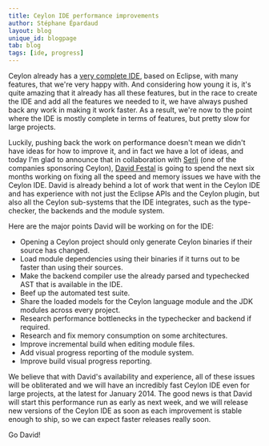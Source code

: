 ```yaml
---
title: Ceylon IDE performance improvements
author: Stéphane Épardaud
layout: blog
unique_id: blogpage
tab: blog
tags: [ide, progress]
---
```


Ceylon already has a [very complete IDE](/documentation/1.0/ide), based on Eclipse, with many features, that we're very
happy with. And considering how young it is, it's quite amazing that it already has all these
features, but in the race to create the IDE and add all the features we needed to it, we have
always pushed back any work in making it work faster. As a result, we're now to the point where
the IDE is mostly complete in terms of features, but pretty slow for large projects.

Luckily, pushing back the work on performance doesn't mean we didn't have ideas for how to
improve it, and in fact we have a lot of ideas, and today I'm glad to announce that in collaboration
with [Serli](/community/companies/#serli) (one of the companies sponsoring Ceylon),
[David Festal](/blog/authors/david-festal/) is going to spend the next six months working on fixing all the speed
and memory issues we have with the Ceylon IDE. David is already behind a lot of work that went in
the Ceylon IDE and has experience with not just the Eclipse APIs and the Ceylon plugin, but also
all the Ceylon sub-systems that the IDE integrates, such as the type-checker, the backends and
the module system.

Here are the major points David will be working on for the IDE:

- Opening a Ceylon project should only generate Ceylon binaries if their source has changed.
- Load module dependencies using their binaries if it turns out to be faster than using their sources.
- Make the backend compiler use the already parsed and typechecked AST that is available in the IDE.
- Beef up the automated test suite.
- Share the loaded models for the Ceylon language module and the JDK modules across every project.
- Research performance bottlenecks in the typechecker and backend if required.
- Research and fix memory consumption on some architectures.
- Improve incremental build when editing module files.
- Add visual progress reporting of the module system.
- Improve build visual progress reporting.

We believe that with David's availability and experience, all of these issues will be obliterated
and we will have an incredibly fast Ceylon IDE even for large projects, at the latest for January
2014. The good news is that David will start this performance run as early as next week, and we
will release new versions of the Ceylon IDE as soon as each improvement is stable enough to ship,
so we can expect faster releases really soon.

Go David!